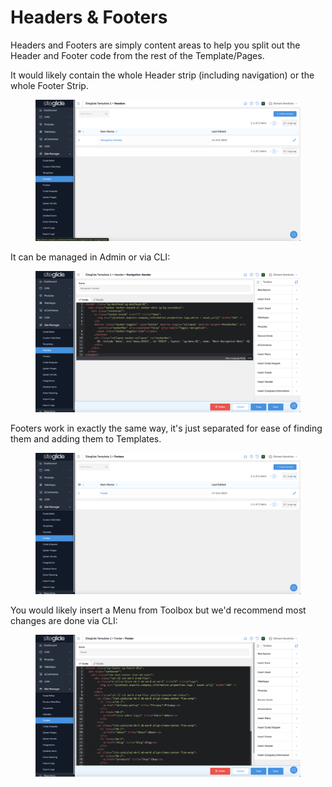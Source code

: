 # Headers & Footers

Headers and Footers are simply content areas to help you split out the Header and Footer code from the rest of the Template/Pages.

It would likely contain the whole Header strip (including navigation) or the whole Footer Strip.

<figure><img src="../.gitbook/assets/Siteglide-Site-Manager-Headers.png" alt=""><figcaption></figcaption></figure>

It can be managed in Admin or via CLI:

<figure><img src="../.gitbook/assets/Siteglide-Site-Manager-Header-Edit.png" alt=""><figcaption></figcaption></figure>

Footers work in exactly the same way, it's just separated for ease of finding them and adding them to Templates.

<figure><img src="../.gitbook/assets/Siteglide-Site-Manager-Footers.png" alt=""><figcaption></figcaption></figure>

You would likely insert a Menu from Toolbox but we'd recommend most changes are done via CLI:

<figure><img src="../.gitbook/assets/Siteglide-Site-Manager-Footer-Edit.png" alt=""><figcaption></figcaption></figure>
